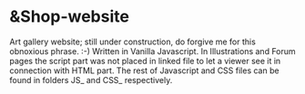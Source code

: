 # &Shop-website
Art gallery website; still under construction, do forgive me for this obnoxious phrase. :-)
Written in Vanilla Javascript.
In Illustrations and Forum pages the script part was not placed in linked file to let a viewer see it in connection with HTML part.
The rest of Javascript and CSS files can be found in folders JS_ and CSS_ respectively.
